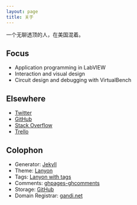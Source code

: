 ```yaml
---
layout: page
title: 关于
---
```


一个无聊透顶的人，在美国混着。

## Focus

* Application programming in LabVIEW
* Interaction and visual design
* Circuit design and debugging with VirtualBench

## Elsewhere

* [Twitter](https://twitter.com/wireddown)
* [GitHub](https://github.com/wireddown)
* [Stack Overflow](http://stackoverflow.com/users/616838/joe-friedrichsen)
* [Trello](https://trello.com/wireddown)

## Colophon

* Generator: [Jekyll](http://jekyllrb.com/)
* Theme: [Lanyon](https://github.com/poole/lanyon)
* Tags: [Lanyon with tags](https://github.com/wireddown/wireddown.github.io/tree/feature_tags)
* Comments: [ghpages-ghcomments](https://github.com/wireddown/ghpages-ghcomments)
* Storage: [GitHub](https://github.com/wireddown/wireddown.github.io)
* Domain Registrar: [gandi.net](http://www.gandi.net/)
